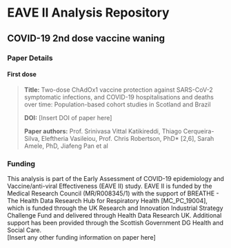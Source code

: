 # EAVE II Analysis Repository
## COVID-19 2nd dose vaccine waning 

### Paper Details
#### First dose
> **Title:** Two-dose ChAdOx1 vaccine protection against SARS-CoV-2 symptomatic infections, and COVID-19 hospitalisations and deaths over time: Population-based cohort studies in Scotland and Brazil
>
>**DOI:** [Insert DOI of paper here]
>
>**Paper authors:** Prof. Srinivasa Vittal Katikireddi, Thiago Cerqueira-Silva, Eleftheria Vasileiou, Prof. Chris Robertson, PhD* [2,6], Sarah Amele, PhD, Jiafeng Pan et al

### Funding
This analysis is part of the Early Assessment of COVID-19 epidemiology and Vaccine/anti-viral Effectiveness (EAVE II) study. EAVE II is funded by the Medical Research Council (MR/R008345/1) with the support of BREATHE - The Health Data Research Hub for Respiratory Health [MC_PC_19004], which is funded through the UK Research and Innovation Industrial Strategy Challenge Fund and delivered through Health Data Research UK. Additional support has been provided through the Scottish Government DG Health and Social Care.  
[Insert any other funding information on paper here]
